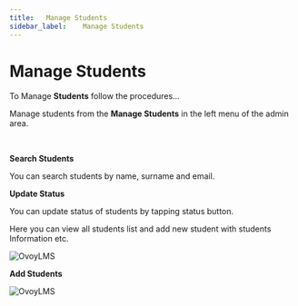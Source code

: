 ```yaml
---
title:   Manage Students
sidebar_label:    Manage Students
---
```


# Manage Students
To Manage **Students** follow the procedures…


 Manage students from the **Manage Students** in the left menu of the admin area.

&nbsp;

**Search Students**

 You can search students by name, surname and email.


**Update Status**

 You can update status of students by tapping status button.




 Here you can view all students list and add new student with students Information etc.

![OvoyLMS](/assets/ovoy/all_student.png)

**Add Students**

![OvoyLMS](/assets/ovoy/add_student.png)


